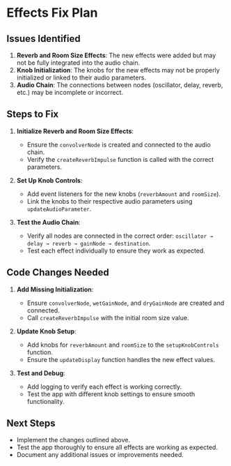 # Effects Fix Plan

## Issues Identified
1. **Reverb and Room Size Effects**: The new effects were added but may not be fully integrated into the audio chain.
2. **Knob Initialization**: The knobs for the new effects may not be properly initialized or linked to their audio parameters.
3. **Audio Chain**: The connections between nodes (oscillator, delay, reverb, etc.) may be incomplete or incorrect.

## Steps to Fix
1. **Initialize Reverb and Room Size Effects**:
   - Ensure the `convolverNode` is created and connected to the audio chain.
   - Verify the `createReverbImpulse` function is called with the correct parameters.

2. **Set Up Knob Controls**:
   - Add event listeners for the new knobs (`reverbAmount` and `roomSize`).
   - Link the knobs to their respective audio parameters using `updateAudioParameter`.

3. **Test the Audio Chain**:
   - Verify all nodes are connected in the correct order: `oscillator → delay → reverb → gainNode → destination`.
   - Test each effect individually to ensure they work as expected.

## Code Changes Needed
1. **Add Missing Initialization**:
   - Ensure `convolverNode`, `wetGainNode`, and `dryGainNode` are created and connected.
   - Call `createReverbImpulse` with the initial room size value.

2. **Update Knob Setup**:
   - Add knobs for `reverbAmount` and `roomSize` to the `setupKnobControls` function.
   - Ensure the `updateDisplay` function handles the new effect values.

3. **Test and Debug**:
   - Add logging to verify each effect is working correctly.
   - Test the app with different knob settings to ensure smooth functionality.

## Next Steps
- Implement the changes outlined above.
- Test the app thoroughly to ensure all effects are working as expected.
- Document any additional issues or improvements needed.
